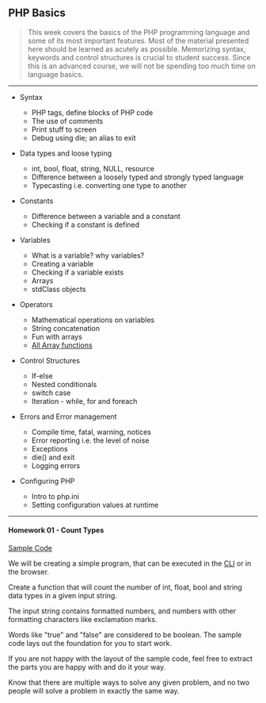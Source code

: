 PHP Basics
----------
> This week covers the basics of the PHP programming language and some of its most important features. 
> Most of the material presented here should be learned as acutely as possible. 
> Memorizing syntax, keywords and control structures is crucial to student success.
> Since this is an advanced course, we will not be spending too much time on language basics. 

***

* Syntax
    * PHP tags, define blocks of PHP code
    * The use of comments
    * Print stuff to screen
    * Debug using die; an alias to exit

* Data types and loose typing
    * int, bool, float, string, NULL, resource
    * Difference between a loosely typed and strongly typed language
    * Typecasting i.e. converting one type to another

* Constants
    * Difference between a variable and a constant
    * Checking if a constant is defined
    
* Variables
    * What is a variable? why variables?
    * Creating a variable
    * Checking if a variable exists
    * Arrays
    * stdClass objects

* Operators
    * Mathematical operations on variables
    * String concatenation
    * Fun with arrays
    * [All Array functions](http://php.net/manual/en/ref.array.php)
    
* Control Structures
    * If-else
    * Nested conditionals
    * switch case
    * Iteration - while, for and foreach
    
* Errors and Error management
    * Compile time, fatal, warning, notices
    * Error reporting i.e. the level of noise
    * Exceptions
    * die() and exit
    * Logging errors

* Configuring PHP
    * Intro to php.ini
    * Setting configuration values at runtime

***

#### Homework 01 - Count Types

[Sample Code](../homework/01_count_types.md)

We will be creating a simple program, that can be executed in the [CLI](http://en.wikipedia.org/wiki/Command-line_interface) or in the browser.

Create a function that will count the number of int, float, bool and string data types in a given input string.

The input string contains formatted numbers, and numbers with other formatting characters like exclamation marks.

Words like "true" and "false" are considered to be boolean. The sample code lays out the foundation for you to start work.

If you are not happy with the layout of the sample code, feel free to extract the parts you are happy with and do it your way.

Know that there are multiple ways to solve any given problem, and no two people will solve a problem in exactly the same way.
